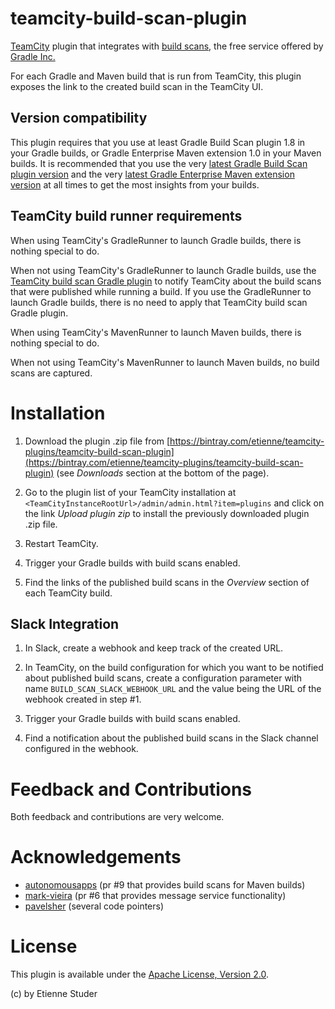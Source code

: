 # teamcity-build-scan-plugin

[TeamCity](https://www.jetbrains.com/teamcity/) plugin that integrates with [build scans](https://scans.gradle.com/), the free service offered by [Gradle Inc.](https://gradle.com)

For each Gradle and Maven build that is run from TeamCity, this plugin exposes the link to the created build scan in the TeamCity UI.

## Version compatibility

This plugin requires that you use at least Gradle Build Scan plugin 1.8 in your Gradle builds, or Gradle Enterprise Maven extension 1.0 in your Maven builds. It is recommended that you use the very [latest Gradle Build Scan plugin version](https://plugins.gradle.org/plugin/com.gradle.build-scan) and the very [latest Gradle Enterprise Maven extension version](https://search.maven.org/search?q=a:gradle-enterprise-maven-extension) at all times to get the most insights from your builds.

## TeamCity build runner requirements

When using TeamCity's GradleRunner to launch Gradle builds, there is nothing special to do.

When not using TeamCity's GradleRunner to launch Gradle builds, use the [TeamCity build scan Gradle plugin](https://github.com/etiennestuder/gradle-build-scan-teamcity-plugin) to 
notify TeamCity about the build scans that were published while running a build. If you use the GradleRunner to launch Gradle builds, there is no need to apply that TeamCity build scan Gradle plugin. 

When using TeamCity's MavenRunner to launch Maven builds, there is nothing special to do.

When not using TeamCity's MavenRunner to launch Maven builds, no build scans are captured.

# Installation

1. Download the plugin .zip file from [https://bintray.com/etienne/teamcity-plugins/teamcity-build-scan-plugin](https://bintray.com/etienne/teamcity-plugins/teamcity-build-scan-plugin) (see _Downloads_ section at the bottom of the page).

1. Go to the plugin list of your TeamCity installation at `<TeamCityInstanceRootUrl>/admin/admin.html?item=plugins` and click on the link _Upload plugin zip_ to install the 
previously downloaded plugin .zip file.

1. Restart TeamCity.

1. Trigger your Gradle builds with build scans enabled.

1. Find the links of the published build scans in the _Overview_ section of each TeamCity build.

## Slack Integration

1. In Slack, create a webhook and keep track of the created URL.

1. In TeamCity, on the build configuration for which you want to be notified about published build scans, create a configuration parameter with name `BUILD_SCAN_SLACK_WEBHOOK_URL` and the value being the URL of the webhook created in step #1.

1. Trigger your Gradle builds with build scans enabled.

1. Find a notification about the published build scans in the Slack channel configured in the webhook.

# Feedback and Contributions

Both feedback and contributions are very welcome.

# Acknowledgements

+ [autonomousapps](https://github.com/autonomousapps) (pr #9 that provides build scans for Maven builds)
+ [mark-vieira](https://github.com/mark-vieira) (pr #6 that provides message service functionality)
+ [pavelsher](https://github.com/pavelsher) (several code pointers)

# License

This plugin is available under the [Apache License, Version 2.0](http://www.apache.org/licenses/LICENSE-2.0.html).

(c) by Etienne Studer
